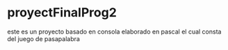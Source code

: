 # proyectFinalProg2
este es un proyecto basado en consola elaborado en pascal el cual consta del juego de pasapalabra
